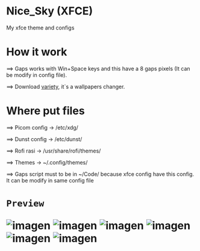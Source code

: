 # Nice_Sky (XFCE)
My xfce theme and configs

<h1>
  How it work
</h1>
  ==> Gaps works with Win+Space keys and this have a 8 gaps pixels (It can be modify in config file).
  
  ==> Download <a href="https://alternativeto.net/software/variety-wallpaper-changer/about/"> variety</a>, it`s a wallpapers changer.

<h1>
  Where put files
</h1>
  
  ==> Picom config -> /etc/xdg/
  
  ==> Dunst config -> /etc/dunst/
  
  ==> Rofi rasi -> /usr/share/rofi/themes/
  
  ==> Themes -> ~/.config/themes/
  
  ==> Gaps script must to be in ~/Code/ because xfce config have this config. It can be modify in same config file
  

<h1>
  
    Preview
  ![imagen](https://user-images.githubusercontent.com/85375012/167896881-696fe855-08ec-48ce-944d-9b2d7cef868f.png)
  ![imagen](https://user-images.githubusercontent.com/85375012/167901355-415881e5-56ee-47db-ae25-1efda3ba88c0.png)
  ![imagen](https://user-images.githubusercontent.com/85375012/167888760-dcf8f92b-b175-4724-bdf5-4ca4b1f0fb26.png)
  ![imagen](https://user-images.githubusercontent.com/85375012/167888846-11990070-4e63-4847-8f13-1bd7e1cb6d62.png)
  ![imagen](https://user-images.githubusercontent.com/85375012/167889033-f63ccbd8-e8b2-4609-accd-00f29bb2374e.png)
  ![imagen](https://user-images.githubusercontent.com/85375012/167889093-d361055d-8fdd-423a-8711-006c2542040f.png)

</h1>
